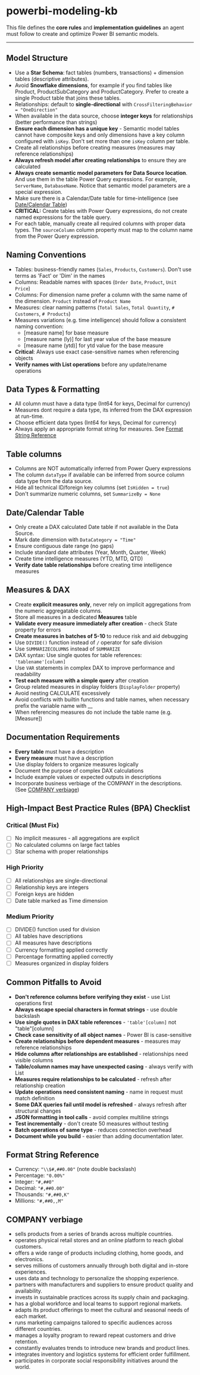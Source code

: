 # powerbi-modeling-kb

This file defines the **core rules** and **implementation guidelines** an agent must follow to create and optimize Power BI semantic models.

---

## Model Structure

- Use a **Star Schema**: fact tables (numbers, transactions) + dimension tables (descriptive attributes). 
- Avoid **Snowflake dimensions**, for example if you find tables like Product, ProductSubCategory and ProductCategory. Prefer to create a single Product table that joins these tables.
- Relationships: default to **single-directional** with `CrossFilteringBehavior = "OneDirection"`
- When available in the data source, choose **integer keys** for relationships (better performance than strings)
- **Ensure each dimension has a unique key** - Semantic model tables cannot have composite keys and only dimensions have a key column configured with `isKey`. Don't set more than one `isKey` column per table.
- Create all relationships before creating measures (measures may reference relationships)
- **Always refresh model after creating relationships** to ensure they are calculated
- **Always create semantic model parameters for Data Source location**. And use them in the table Power Query expressions. For example, `ServerName`, `DatabaseName`. Notice that semantic model parameters are a special expression.
- Make sure there is a Calendar/Date table for time-intelligence (see [Date/Calendar Table](#2-datecalendar-table))
- **CRITICAL:** Create tables with Power Query expressions, do not create named expressions for the table query.
- For each table, manually create all required columns with proper data types. The `sourceColumn` column property must map to the column name from the Power Query expression.

## Naming Conventions
- Tables: business-friendly names (`Sales`, `Products`, `Customers`). Don't use terms as 'Fact' or 'Dim' in the names
- Columns: Readable names with spaces (`Order Date`, `Product`, `Unit Price`)
- Columns: For dimension name prefer a column with the same name of the dimension. `Product` instead of `Product Name`
- Measures: clear naming patterns (`Total Sales`, `Total Quantity`, `# Customers`, `# Products`)
- Measures variations (e.g. time intelligence) should follow a consistent naming convention:
  - [measure name] for base measure
  - [measure name (ly)] for last year value of the base measure
  - [measure name (ytd)] for ytd value for the base measure
- **Critical**: Always use exact case-sensitive names when referencing objects
- **Verify names with List operations** before any update/rename operations
  
## Data Types & Formatting
- All column must have a data type (Int64 for keys, Decimal for currency)
- Measures dont require a data type, its inferred from the DAX expression at run-time.
- Choose efficient data types (Int64 for keys, Decimal for currency)
- Always apply an appropriate format string for measures. See [Format String Reference](#format-string-reference)

## Table columns
- Columns are NOT automatically inferred from Power Query expressions
- The column `dataType` if available can be inferred from source column data type from the data source.
- Hide all technical ID/foreign key columns (set `IsHidden = true`)
- Don't summarize numeric columns, set `SummarizeBy = None`
  
## Date/Calendar Table
- Only create a DAX calculated Date table if not available in the Data Source.
- Mark date dimension with `DataCategory = "Time"`
- Ensure contiguous date range (no gaps)
- Include standard date attributes (Year, Month, Quarter, Week)
- Create time intelligence measures (YTD, MTD, QTD)
- **Verify date table relationships** before creating time intelligence measures
   
## Measures & DAX
- Create **explicit measures only**, never rely on implicit aggregations from the numeric aggregatable columns.
- Store all measures in a dedicated **Measures** table
- **Validate every measure immediately after creation** - check State property for errors
- **Create measures in batches of 5-10** to reduce risk and aid debugging
- Use `DIVIDE()` function instead of `/` operator for safe division
- Use `SUMMARIZECOLUMNS` instead of `SUMMARIZE`
- DAX syntax: Use single quotes for table references: `'tablename'[column]`
- Use `VAR` statements in complex DAX to improve performance and readability
- **Test each measure with a simple query** after creation
- Group related measures in display folders (`DisplayFolder` property)
- Avoid nesting CALCULATE excessively
- Avoid conflicts with builtin functions and table names, when necessary prefix the variable name with __
- When referencing measures do not include the table name (e.g. [Measure])

## Documentation Requirements
- **Every table** must have a description
- **Every measure** must have a description
- Use display folders to organize measures logically
- Document the purpose of complex DAX calculations
- Include example values or expected outputs in descriptions
- Incorporate business verbiage of the COMPANY in the descriptions. (See [COMPANY verbiage](#company-verbiage))

## High-Impact Best Practice Rules (BPA) Checklist

### Critical (Must Fix)
- [ ] No implicit measures - all aggregations are explicit
- [ ] No calculated columns on large fact tables
- [ ] Star schema with proper relationships

### High Priority

- [ ] All relationships are single-directional
- [ ] Relationship keys are integers
- [ ] Foreign keys are hidden
- [ ] Date table marked as Time dimension

### Medium Priority
- [ ] DIVIDE() function used for division
- [ ] All tables have descriptions
- [ ] All measures have descriptions
- [ ] Currency formatting applied correctly
- [ ] Percentage formatting applied correctly
- [ ] Measures organized in display folders
  
## Common Pitfalls to Avoid

- **Don't reference columns before verifying they exist** - use List operations first
- **Always escape special characters in format strings** - use double backslash
- **Use single quotes in DAX table references** - `'table'[column]` not "table"[column]
- **Check case sensitivity of all object names** - Power BI is case-sensitive
- **Create relationships before dependent measures** - measures may reference relationships
- **Hide columns after relationships are established** - relationships need visible columns
- **Table/column names may have unexpected casing** - always verify with List
- **Measures require relationships to be calculated** - refresh after relationship creation
- **Update operations need consistent naming** - name in request must match definition
- **Some DAX queries fail until model is refreshed** - always refresh after structural changes
- **JSON formatting in tool calls** - avoid complex multiline strings
- **Test incrementally** - don't create 50 measures without testing
- **Batch operations of same type** - reduces connection overhead
- **Document while you build** - easier than adding documentation later.

## Format String Reference
- Currency: `"\\$#,##0.00"` (note double backslash)
- Percentage: `"0.00%"`
- Integer: `"#,##0"`
- Decimal: `"#,##0.00"`
- Thousands: `"#,##0,K"`
- Millions: `"#,##0,,M"`

## COMPANY verbiage

- sells products from a series of brands across multiple countries.
- operates physical retail stores and an online platform to reach global customers.
- offers a wide range of products including clothing, home goods, and electronics.
- serves millions of customers annually through both digital and in-store experiences.
- uses data and technology to personalize the shopping experience.
- partners with manufacturers and suppliers to ensure product quality and availability.
- invests in sustainable practices across its supply chain and packaging.
- has a global workforce and local teams to support regional markets.
- adapts its product offerings to meet the cultural and seasonal needs of each market.
- runs marketing campaigns tailored to specific audiences across different countries.
- manages a loyalty program to reward repeat customers and drive retention.
- constantly evaluates trends to introduce new brands and product lines.
- integrates inventory and logistics systems for efficient order fulfillment.
- participates in corporate social responsibility initiatives around the world.
